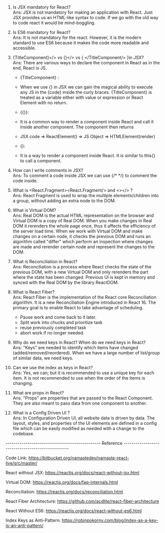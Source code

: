 
1. Is JSX mandatory for React?</br>
Ans: JSX is not mandatory for making an application with React. Just JSX provides us an HTML-like syntax to code. If we go with the old way to code react it would be mind-boggling.

2. Is ES6 mandatory for React?</br>
Ans: It is not mandatory for the react. However, it is the modern standard to use ES6 because it makes the code more readable and accessible.

3. {TitleComponent}</> vs {<TitleComponent/>}</> vs { <TitleComponent></TitleComponent/> }in JSX? </br>
Ans: There are various ways to declare the component in React as in the end, React is JS.

   - {TitleComponent} : 
    - When we use {} in JSX we can gain the magical ability to execute any JS in the {code} inside the curly braces. {TitleComponent} is treated as        a variable either with value or expression or React Element with no return.

   - {{<TitleComponent/>}}: 
    - It is a common way to render a component inside React and call it inside another component. The component then returns 

    - JSX code => ReactElement() => JS Object => HTMLElement(render)

   - {<TitleComponent></TitleComponent>}: 
    - It is a way to render a component inside React. It is similar to this{<TitleComponent />} to call a component.


4. How can I write comments in JSX?</br>
Ans: To comment a code inside JSX we can use {/* */} to comment the code inside.

5. What is <React.Fragment><React.Fragment/> and <></> ?</br>
Ans: React Fragment is used to wrap the multiple elements/children into a group, without adding an extra node to the DOM. 
    
6. What is Virtual DOM?</br>
Ans: Real DOM is the actual HTML representation on the browser and Virtual DOM is a copy of Real DOM. When you make changes in Real DOM it rerenders the whole page once, thus it affects the efficiency of the server load time. When we work with Virtual DOM and make changes on a certain node, it checks the previous DOM and runs an algorithm called "differ" which perform an inspection where changes are made and rerender certain node and represent the changes to the DOM. 

7. What is Reconciliation in React?</br>
Ans: Reconciliation is a process where React checks the state of the previous DOM, with a new Virtual DOM and only rerenders the part where the state has been changed. Previous UI is kept in memory and synced with the Real DOM by the library ReactDOM.

8. What is React Fiber?</br>
Ans: React Fiber is the implementation of the React core Reconciliation algorithm. It is a new Reconciliation Engine introduced in React 16. The primary goal is to enable React to take advantage of scheduling.

    - Pause work and come back to it later.
    - Split work into chucks and prioritize task
    - reuse previously completed task
    - abort work if no longer needed.

9. Why do we need keys in React? When do we need keys in React?</br>
Ans: "Keys" are needed to identify which items have changed (added/removed/reordered). When we have a large number of list/group of similar data, we need keys.
    
10. Can we use the index as keys in React?</br>
Ans: Yes, we can; but it is recommended to use a unique key for each item. It is not recommended to use when the order of the items is changing.
    
11. What are props in React?</br>
Ans. "Props" are properties that are passed to the React Component. They are also meant to pass data from one component to another.
    
12. What is a Config Driven UI ?</br>
Ans: In Configuration Driven UI, all website data is driven by data. The layout, styles, and properties of the UI elements are defined in a config file which can be easily modified as needed with a change to the codebase. 


------------------------------------------------ Reference --------------------------------------------------

Code Link: 
<a href="https://bitbucket.org/namastedev/namaste-react-live/src/master/">https://bitbucket.org/namastedev/namaste-react-live/src/master/</a>

React without JSX: 
<a href="https://reactjs.org/docs/react-without-jsx.html">https://reactjs.org/docs/react-without-jsx.html</a>

Virtual DOM: 
<a  href="https://reactjs.org/docs/faq-internals.html">https://reactjs.org/docs/faq-internals.html</a>

Reconciliation: 
<a href="https://reactjs.org/docs/reconciliation.html">https://reactjs.org/docs/reconciliation.html</a>

React Fiber Architecture: 
<a href="https://github.com/acdlite/react-fiber-architecture">https://github.com/acdlite/react-fiber-architecture</a>

React Without ES6: 
<a href="https://reactjs.org/docs/react-without-es6.html">https://reactjs.org/docs/react-without-es6.html</a>

Index Keys as Anti-Pattern: 
<a href="https://robinpokorny.com/blog/index-as-a-key-is-an-anti-pattern/">https://robinpokorny.com/blog/index-as-a-key-is-an-anti-pattern/</a>
